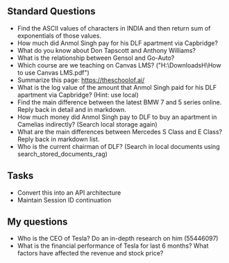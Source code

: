 ## Standard Questions
- Find the ASCII values of characters in INDIA and then return sum of exponentials of those values.
- How much did Anmol Singh pay for his DLF apartment via Capbridge?
- What do you know about Don Tapscott and Anthony Williams?
- What is the relationship between Gensol and Go-Auto?
- Which course are we teaching on Canvas LMS? ("H:\DownloadsH\How to use Canvas LMS.pdf")
- Summarize this page: https://theschoolof.ai/
- What is the log value of the amount that Anmol Singh paid for his DLF apartment via Capbridge? (Hint: use local)
- Find the main difference between the latest BMW 7 and 5 series online. Reply back in detail and in markdown.
- How much money did Anmol Singh pay to DLF to buy an apartment in Camelias indirectly? (Search local storage again)
- What are the main differences between Mercedes S Class and E Class? Reply back in markdown list.
- Who is the current chairman of DLF? (Search in local documents using search_stored_documents_rag)

## Tasks
- Convert this into an API architecture
- Maintain Session ID continuation


## My questions
- Who is the CEO of Tesla? Do an in-depth research on him (55446097)
- What is the financial performance of Tesla for last 6 months? What factors have affected the revenue and stock price?

